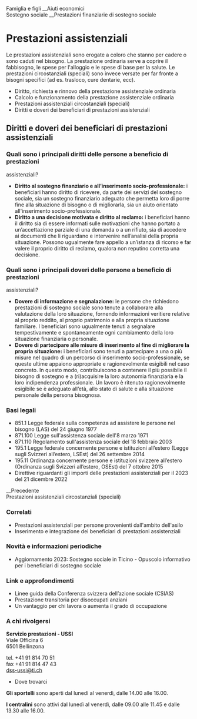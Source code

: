 Famiglia e figli __Aiuti economici  
Sostegno sociale __Prestazioni finanziarie di sostegno sociale  

#  Prestazioni assistenziali

Le prestazioni assistenziali sono erogate a coloro che stanno per cadere o
sono caduti nel bisogno. La prestazione ordinaria serve a coprire il
fabbisogno, le spese per l'alloggio e le spese di base per la salute. Le
prestazioni circostanziali (speciali) sono invece versate per far fronte a
bisogni specifici (ad es. trasloco, cure dentarie, ecc).

  * Diritto, richiesta e rinnovo della prestazione assistenziale ordinaria
  * Calcolo e funzionamento della prestazione assistenziale ordinaria
  * Prestazioni assistenziali circostanziali (speciali)
  * Diritti e doveri dei beneficiari di prestazioni assistenziali

##  Diritti e doveri dei beneficiari di prestazioni assistenziali

### Quali sono i principali diritti delle persone a beneficio di prestazioni
assistenziali?

  *  **Diritto al sostegno finanziario e all’inserimento socio-professionale:** i beneficiari hanno diritto di ricevere, da parte dei servizi del sostegno sociale, sia un sostegno finanziario adeguato che permetta loro di porre fine alla situazione di bisogno o di migliorarla, sia un aiuto orientato all'inserimento socio-professionale.
  *  **Diritto a una decisione motivata e diritto al reclamo:** i beneficiari hanno il diritto sia di essere informati sulle motivazioni che hanno portato a un’accettazione parziale di una domanda o a un rifiuto, sia di accedere ai documenti che li riguardano e intervenire nell’analisi della propria situazione. Possono ugualmente fare appello a un’istanza di ricorso e far valere il proprio diritto di reclamo, qualora non reputino corretta una decisione.

### Quali sono i principali doveri delle persone a beneficio di prestazioni
assistenziali?

  *  **Dovere di informazione e segnalazione:** le persone che richiedono prestazioni di sostegno sociale sono tenute a collaborare alla valutazione della loro situazione, fornendo informazioni veritiere relative al proprio reddito, al proprio patrimonio e alla propria situazione familiare. I beneficiari sono ugualmente tenuti a segnalare tempestivamente e spontaneamente ogni cambiamento della loro situazione finanziaria o personale.
  *  **Dovere di partecipare alle misure di inserimento al fine di migliorare la propria situazione:** i beneficiari sono tenuti a partecipare a una o più misure nel quadro di un percorso di inserimento socio-professionale, se queste ultime appaiono appropriate e ragionevolmente esigibili nel caso concreto. In questo modo, contribuiscono a contenere il più possibile il bisogno di sostegno e a (ri)acquisire la loro autonomia finanziaria e la loro indipendenza professionale. Un lavoro è ritenuto ragionevolmente esigibile se è adeguato all’età, allo stato di salute e alla situazione personale della persona bisognosa.

### Basi legali

  * 851.1 Legge federale sulla competenza ad assistere le persone nel bisogno (LAS) del 24 giugno 1977
  * 871.100 Legge sull'assistenza sociale dell'8 marzo 1971
  * 871.110 Regolamento sull'assistenza sociale del 18 febbraio 2003
  * 195.1 Legge federale concernente persone e istituzioni all’estero (Legge sugli Svizzeri all’estero, LSEst) del 26 settembre 2014
  * 195.11 Ordinanza concernente persone e istituzioni svizzere all’estero (Ordinanza sugli Svizzeri all’estero, OSEst) del 7 ottobre 2015
  * Direttive riguardanti gli importi delle prestazioni assistenziali per il 2023 del 21 dicembre 2022

__Precedente  
Prestazioni assistenziali circostanziali (speciali)

### Correlati

  * Prestazioni assistenziali per persone provenienti dall'ambito dell'asilo
  * Inserimento e integrazione dei beneficiari di prestazioni assistenziali

### Novità e informazioni periodiche

  * Aggiornamento 2023: Sostegno sociale in Ticino - Opuscolo informativo per i beneficiari di sostegno sociale

### Link e approfondimenti

  * Linee guida della Conferenza svizzera dell’azione sociale (CSIAS)
  * Prestazione transitoria per disoccupati anziani
  * Un vantaggio per chi lavora o aumenta il grado di occupazione

### A chi rivolgersi

**Servizio prestazioni - USSI**  
Viale Officina 6  
6501 Bellinzona

tel. +41 91 814 70 51  
fax +41 91 814 47 43  
dss-ussi@ti.ch

  * Dove trovarci

**Gli sportelli** sono aperti dal lunedì al venerdì, dalle 14.00 alle 16.00.

 **I centralini** sono attivi dal lunedì al venerdì, dalle 09.00 alle 11.45 e
dalle 13.30 alle 16.00.

